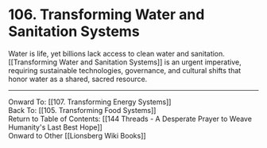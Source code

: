 # 106. Transforming Water and Sanitation Systems

Water is life, yet billions lack access to clean water and sanitation. [[Transforming Water and Sanitation Systems]] is an urgent imperative, requiring sustainable technologies, governance, and cultural shifts that honor water as a shared, sacred resource.

____

Onward To: [[107. Transforming Energy Systems]]  
Back To: [[105. Transforming Food Systems]]  
Return to Table of Contents: [[144 Threads - A Desperate Prayer to Weave Humanity's Last Best Hope]]  
Onward to Other [[Lionsberg Wiki Books]]  